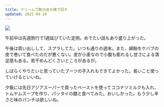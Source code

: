 ```yaml
---
title: クリームで靴の皮を撫で回す
updated: 2025-04-26
---
```

![](https://i.imgur.com/y4CW34J.jpeg)

午前中は先週旅行で1週延びていた定例。めでたい話もあり盛り上がった。

午後は買い出しして、スプラしてた。いつも通りの週末。また、綿飴をケバブの皮で巻いて食べたのだが悪くない。皮が小麦なので小腹も膨れるし甘さによる満足感もある。若干めんどくさいところがあるが。

しばらくやりたいと思っていたブーツの手入れもできてよかった。長いこと使っていけるといいね。

夕飯には先日アジアスーパーで買ったペーストを使ってココナツミルクも入れ、トムヤムスープを作り、パッタイの麺と食べてみた。おいしかった。もう少し辛さと味のパンチは欲しいね。